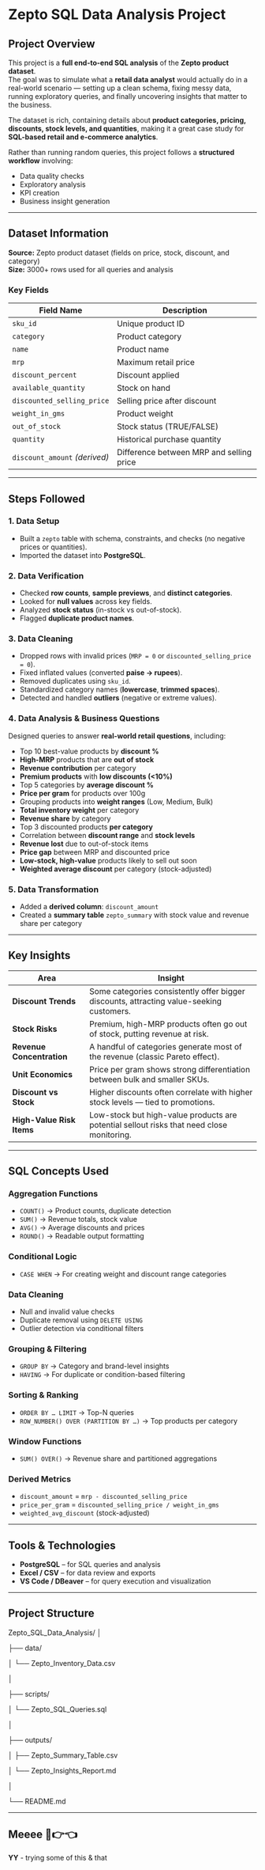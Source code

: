 # Zepto SQL Data Analysis Project

## Project Overview
This project is a **full end-to-end SQL analysis** of the **Zepto product dataset**.  
The goal was to simulate what a **retail data analyst** would actually do in a real-world scenario — setting up a clean schema, fixing messy data, running exploratory queries, and finally uncovering insights that matter to the business.

The dataset is rich, containing details about **product categories, pricing, discounts, stock levels, and quantities**, making it a great case study for **SQL-based retail and e-commerce analytics**.

Rather than running random queries, this project follows a **structured workflow** involving:
- Data quality checks  
- Exploratory analysis  
- KPI creation  
- Business insight generation  

---

## Dataset Information

**Source:** Zepto product dataset (fields on price, stock, discount, and category)  
**Size:** 3000+ rows used for all queries and analysis  

### Key Fields
| Field Name | Description |
|-------------|-------------|
| `sku_id` | Unique product ID |
| `category` | Product category |
| `name` | Product name |
| `mrp` | Maximum retail price |
| `discount_percent` | Discount applied |
| `available_quantity` | Stock on hand |
| `discounted_selling_price` | Selling price after discount |
| `weight_in_gms` | Product weight |
| `out_of_stock` | Stock status (TRUE/FALSE) |
| `quantity` | Historical purchase quantity |
| `discount_amount` *(derived)* | Difference between MRP and selling price |

---

## Steps Followed

### 1. Data Setup
- Built a `zepto` table with schema, constraints, and checks (no negative prices or quantities).  
- Imported the dataset into **PostgreSQL**.

### 2. Data Verification
- Checked **row counts**, **sample previews**, and **distinct categories**.  
- Looked for **null values** across key fields.  
- Analyzed **stock status** (in-stock vs out-of-stock).  
- Flagged **duplicate product names**.

### 3. Data Cleaning
- Dropped rows with invalid prices (`MRP = 0` or `discounted_selling_price = 0`).  
- Fixed inflated values (converted **paise → rupees**).  
- Removed duplicates using `sku_id`.  
- Standardized category names (**lowercase**, **trimmed spaces**).  
- Detected and handled **outliers** (negative or extreme values).

### 4️. Data Analysis & Business Questions
Designed queries to answer **real-world retail questions**, including:

- Top 10 best-value products by **discount %**  
- **High-MRP** products that are **out of stock**  
- **Revenue contribution** per category  
- **Premium products** with **low discounts (<10%)**  
- Top 5 categories by **average discount %**  
- **Price per gram** for products over 100g  
- Grouping products into **weight ranges** (Low, Medium, Bulk)  
- **Total inventory weight** per category  
- **Revenue share** by category  
- Top 3 discounted products **per category**  
- Correlation between **discount range** and **stock levels**  
- **Revenue lost** due to out-of-stock items  
- **Price gap** between MRP and discounted price  
- **Low-stock, high-value** products likely to sell out soon  
- **Weighted average discount** per category (stock-adjusted)

### 5️. Data Transformation
- Added a **derived column**: `discount_amount`  
- Created a **summary table** `zepto_summary` with stock value and revenue share per category  

---

##  Key Insights

| Area | Insight |
|-------|----------|
| **Discount Trends** | Some categories consistently offer bigger discounts, attracting value-seeking customers. |
| **Stock Risks** | Premium, high-MRP products often go out of stock, putting revenue at risk. |
| **Revenue Concentration** | A handful of categories generate most of the revenue (classic Pareto effect). |
| **Unit Economics** | Price per gram shows strong differentiation between bulk and smaller SKUs. |
| **Discount vs Stock** | Higher discounts often correlate with higher stock levels — tied to promotions. |
| **High-Value Risk Items** | Low-stock but high-value products are potential sellout risks that need close monitoring. |

---

##  SQL Concepts Used

###  Aggregation Functions
- `COUNT()` → Product counts, duplicate detection  
- `SUM()` → Revenue totals, stock value  
- `AVG()` → Average discounts and prices  
- `ROUND()` → Readable output formatting  

###  Conditional Logic
- `CASE WHEN` → For creating weight and discount range categories  

###  Data Cleaning
- Null and invalid value checks  
- Duplicate removal using `DELETE USING`  
- Outlier detection via conditional filters  

###  Grouping & Filtering
- `GROUP BY` → Category and brand-level insights  
- `HAVING` → For duplicate or condition-based filtering  

###  Sorting & Ranking
- `ORDER BY … LIMIT` → Top-N queries  
- `ROW_NUMBER() OVER (PARTITION BY …)` → Top products per category  

###  Window Functions
- `SUM() OVER()` → Revenue share and partitioned aggregations  

###  Derived Metrics
- `discount_amount` = `mrp - discounted_selling_price`  
- `price_per_gram` = `discounted_selling_price / weight_in_gms`  
- `weighted_avg_discount` (stock-adjusted)  

---

##  Tools & Technologies
- **PostgreSQL** – for SQL queries and analysis  
- **Excel / CSV** – for data review and exports  
- **VS Code / DBeaver** – for query execution and visualization  

---

##  Project Structure
Zepto_SQL_Data_Analysis/
│

├── data/

│ └── Zepto_Inventory_Data.csv

│

├── scripts/

│ └── Zepto_SQL_Queries.sql

│

├── outputs/

│ ├── Zepto_Summary_Table.csv

│ └── Zepto_Insights_Report.md

│

└── README.md

---
## Meeee 🥺👉👈
**YY** - trying some of this & that
